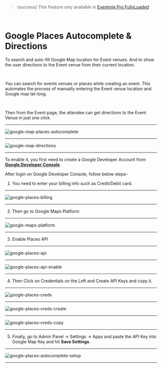 > {success} This Feature only available in [Eventmie Pro FullyLoaded](https://classiebit.com/eventmie-pro-fullyloaded)

<br>

# Google Places Autocomplete & Directions

To search and auto-fill Google Map location for Event venues. And to show the user directions to the Event venue from their current location.

<br>

You can search for events venues or places while creating an event. This automates the process of manually entering the Event venue location and Google map lat-long.

<br>

Then from the Event page, the attendee can get directions to the Event Venue in just one click.

---

![google-map-places-autocomplete](https://eventmie-pro-docs.classiebit.com//images/v2/EventmieProFullyLoadedV2.0/google-map-places-autocomplete.png "google-map-places-autocomplete")

---

![google-map-directions](https://eventmie-pro-docs.classiebit.com//images/v2/EventmieProFullyLoadedV2.0/google-map-directions.png "google-map-directions")

---

To enable it, you first need to create a Google Developer Account from **[Google Developer Console](https://console.cloud.google.com/)**.

After login on Google Developer Console, follow below steps-

1. You need to enter your billing info such as Credit/Debit card.

---

![google-places-billing](https://eventmie-pro-docs.classiebit.com//images/fullyloaded/google-places-billing.png "google-places-billing")

---

2. Then go to Google Maps Platform

---

![google-maps-platform](https://eventmie-pro-docs.classiebit.com//images/fullyloaded/google-maps-platform.png "google-maps-platform")

---

3. Enable Places API

---

![google-places-api](https://eventmie-pro-docs.classiebit.com//images/fullyloaded/google-places-api.png "google-places-api")

---

![google-places-api-enable](https://eventmie-pro-docs.classiebit.com//images/fullyloaded/google-places-api-enable.png "google-places-api-enable")

---

4. Then Click on Credentials on the Left and Create API Keys and copy it.

---

![google-places-creds](https://eventmie-pro-docs.classiebit.com//images/fullyloaded/google-places-creds.png "google-places-creds")

---

![google-places-creds-create](https://eventmie-pro-docs.classiebit.com//images/fullyloaded/google-places-creds-create.png "google-places-creds-create")

---

![google-places-creds-copy](https://eventmie-pro-docs.classiebit.com//images/fullyloaded/google-places-creds-copy.png "google-places-creds-copy")

---

5. Finally, go to Admin Panel -> Settings -> Apps and paste the API Key into Google Map Key and hit **Save Settings**.

---

![google-places-autocomplete-setup](https://eventmie-pro-docs.classiebit.com//images/v2/EventmieProFullyLoadedV2.0/google-places-autocomplete-setup.png "google-places-autocomplete-setup")

---

